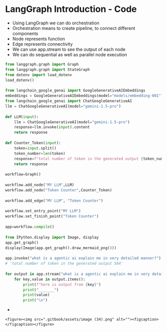 # LangGraph Introduction - Code

* Using LangGraph we can do orchestration
* Orchestration means to create pipeline, to connect different components
* Node represents function
* Edge represents connectivity
* We can use app.stream to see the output of each node
* We can do sequential as well as parallel node execution

```python
from langgraph.graph import Graph
from langgraph.graph import StateGraph
from dotenv import load_dotenv
load_dotenv()

from langchain_google_genai import GoogleGenerativeAIEmbeddings
embeddings = GoogleGenerativeAIEmbeddings(model="models/embedding-001")
from langchain_google_genai import ChatGoogleGenerativeAI
llm = ChatGoogleGenerativeAI(model="gemini-1.5-pro")

def LLM(input):
    llm = ChatGoogleGenerativeAI(model="gemini-1.5-pro")
    response=llm.invoke(input).content
    return response

def Counter_Token(input):
    token=input.split()
    token_number=len(token)
    response=f"total number of token in the generated output {token_number}"
    return response

workflow=Graph()

workflow.add_node("MY LLM",LLM)
workflow.add_node("Token Counter",Counter_Token)

workflow.add_edge("MY LLM", "Token Counter")

workflow.set_entry_point("MY LLM")
workflow.set_finish_point("Token Counter")

app=workflow.compile()

from IPython.display import Image, display
app.get_graph()
display(Image(app.get_graph().draw_mermaid_png())) 

app.invoke("what is a agentic ai explain me in very detailed manner?")
# 'total number of token in the generated output 584'

for output in app.stream("what is a agentic ai explain me in very detailed manner?"):
    for key,value in output.items():
        print(f"here is output from {key}")
        print("_______")
        print(value)
        print("\n")
```

*

    <figure><img src=".gitbook/assets/image (34).png" alt=""><figcaption></figcaption></figure>
